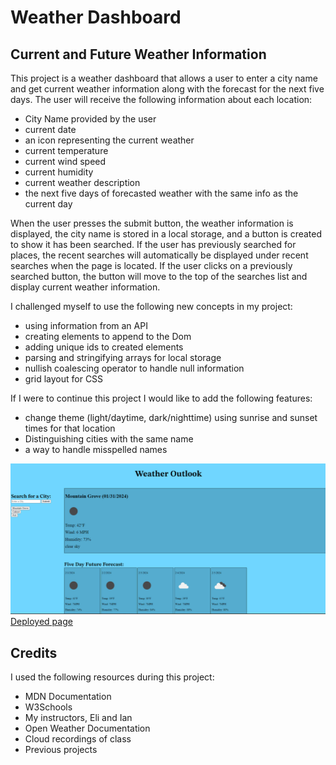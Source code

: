 # Weather Dashboard

## Current and Future Weather Information

This project is a weather dashboard that allows a user to enter a city name and get current weather information along with the forecast for the next five days. The user will receive the following information about each location:

- City Name provided by the user
- current date
- an icon representing the current weather
- current temperature
- current wind speed
- current humidity
- current weather description
- the next five days of forecasted weather with the same info as the current day

When the user presses the submit button, the weather information is displayed, the city name is stored in a local storage, and a button is created to show it has been searched.
If the user has previously searched for places, the recent searches will automatically be displayed under recent searches when the page is located. If the user clicks on a previously searched button, the button will move to the top of the searches list and display current weather information.

I challenged myself to use the following new concepts in my project:

- using information from an API
- creating elements to append to the Dom
- adding unique ids to created elements
- parsing and stringifying arrays for local storage
- nullish coalescing operator to handle null information
- grid layout for CSS

If I were to continue this project I would like to add the following features:

- change theme (light/daytime, dark/nighttime) using sunrise and sunset times for that location
- Distinguishing cities with the same name
- a way to handle misspelled names

![Screenshot of webpage](assets/images/weather-outlook-screenshot.png)
[Deployed page](https://courtneyhook.github.io/weather-dashboard/)

## Credits

I used the following resources during this project:

- MDN Documentation
- W3Schools
- My instructors, Eli and Ian
- Open Weather Documentation
- Cloud recordings of class
- Previous projects
